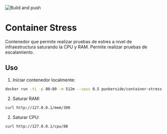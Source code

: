 ![Build and push](https://github.com/punkerside/container-stress/workflows/Build%20and%20push/badge.svg)

# Container Stress

Contenedor que permite realizar pruebas de estres a nivel de infraestructura saturando la CPU y RAM. Permite realizar pruebas de escalamiento.

## Uso

1. Iniciar contenedor localmente:

```bash
docker run -ti -p 80:80 -m 512m --cpus 0.5 punkerside/container-stress:latest
```

2. Saturar RAM:

```bash
curl http://127.0.0.1/mem/300
```

2. Saturar CPU:

```bash
curl http://127.0.0.1/cpu/80
```